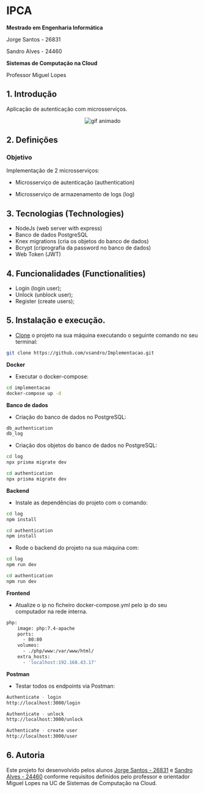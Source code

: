 # IPCA
**Mestrado em Engenharia Informática**

Jorge Santos - 26831

Sandro Alves - 24460

**Sistemas de Computação na Cloud** 

Professor Miguel Lopes

## 1. Introdução

Aplicação de autenticação com microsserviços.

<p align='center'>
<img src='https://i.giphy.com/media/WOg7qdA8bRrWutWH9Z/giphy.gif' alt='gif animado'> 
</p>

## 2. Definições

### Objetivo

Implementação de 2 microsserviços:

- Microsserviço de autenticação (authentication)

- Microsserviço de armazenamento de logs (log)


## 3. Tecnologias (Technologies)

- NodeJs (web server with express)
- Banco de dados PostgreSQL
- Knex migrations (cria os objetos do banco de dados)
- Bcrypt (criprografia da password no banco de dados)
- Web Token (JWT)


## 4. Funcionalidades (Functionalities)

- Login (login user);
- Unlock (unblock user);
- Register (create users);


## 5. Instalação e execução.

- [Clone](https://help.github.com/articles/cloning-a-repository/) o projeto na sua máquina executando o seguinte comando no seu terminal:

```sh
git clone https://github.com/vsandro/Implementacao.git
```

**Docker**

- Executar o docker-compose:

```sh
cd implementacao
docker-compose up -d
```


**Banco de dados**

- Criação do banco de dados no PostgreSQL:

```sh
db_authentication
db_log
```

- Criação dos objetos do banco de dados no PostgreSQL:

```sh
cd log
npx prisma migrate dev
```

```sh
cd authentication
npx prisma migrate dev
```

**Backend**

- Instale as dependências do projeto com o comando:

```sh
cd log
npm install
```

```sh
cd authentication
npm install
```

- Rode o backend do projeto na sua máquina com:

```sh
cd log
npm run dev
```

```sh
cd authentication
npm run dev
```

**Frontend**

- Atualize o ip no ficheiro docker-compose.yml pelo ip do seu computador na rede interna.

```sh
php:
    image: php:7.4-apache
    ports:
      - 80:80
    volumes:
      - ./php/www:/var/www/html/
    extra_hosts:
      - 'localhost:192.168.43.17'
```

**Postman**

- Testar todos os endpoints via Postman:

```sh
Authenticate - login
http://localhost:3000/login
```

```sh
Authenticate - unlock
http://localhost:3000/unlock
```

```sh
Authenticate - create user
http://localhost:3000/user
```

## 6. Autoria

Este projeto foi desenvolvido pelos alunos [Jorge Santos - 26831](https://www.linkedin.com/in/filipesantos1992) e [Sandro Alves - 24460](https://www.linkedin.com/in/vsandro) conforme requisitos definidos pelo professor e orientador Miguel Lopes na UC de Sistemas de Computação na Cloud.
